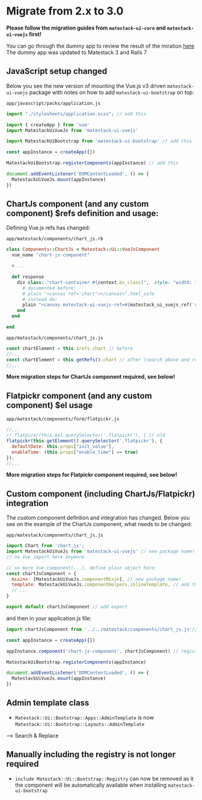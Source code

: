 # Migrate from 2.x to 3.0

**Please follow the migration guides from `matestack-ui-core` and `matestack-ui-vuejs` first!**

You can go through the dummy app to review the result of the miration [here](https://github.com/matestack/matestack-ui-bootstrap/tree/main/spec/dummy) The dummy app was updated to Matestack 3 and Rails 7

## JavaScript setup changed

Below you see the new version of mounting the Vue.js v3 driven `matestack-ui-vuejs` package with notes on how to add `matestack-ui-bootstrap` on top:

`app/javascript/packs/application.js`

```javascript
import "./stylesheets/application.scss"; // add this

import { createApp } from 'vue'
import MatestackUiVueJs from 'matestack-ui-vuejs'

import MatestackUiBootstrap from 'matestack-ui-bootstrap' // add this

const appInstance = createApp({})

MatestackUiBootstrap.registerComponents(appInstance) // add this

document.addEventListener('DOMContentLoaded', () => {
  MatestackUiVueJs.mount(appInstance)
})
```

## ChartJs component (and any custom component) $refs definition and usage:

Defining Vue.js refs has changed:

`app/matestack/components/chart_js.rb`

```ruby
class Components::ChartJs < Matestack::Ui::VueJsComponent
  vue_name "chart-js-component"

  # ...

  def response
    div class: "chart-container #{context.bs_class}",  style: "width: 100%; height: 100%;" do
      # documented before:
      # plain "<canvas ref='chart'></canvas>".html_safe
      # instead do:
      plain "<canvas matestack-ui-vuejs-ref=#{matestack_ui_vuejs_ref('chart')}></canvas>".html_safe
    end
  end

end
```

`app/matestack/components/chart_js.js`

```javascript
const chartElement = this.$refs.chart // before
//...
const chartElement = this.getRefs().chart // after (search above and replace)
//...
```

**More migration steps for ChartJs component required, see below!**

## Flatpickr component (and any custom component) $el usage

`app/matestack/components/form/flatpickr.js`
```javascript
//...
// flatpickr(this.$el.querySelector('.flatpickr'), { // old
flatpickr(this.getElement().querySelector('.flatpickr'), {
  defaultDate: this.props["init_value"],
  enableTime: (this.props["enable_time"] == true)
});
//...
```

**More migration steps for Flatpickr component required, see below!**

## Custom component (including ChartJs/Flatpickr) integration

The custom component defintion and integration has changed. Below you see on the example of the ChartJs component, what needs to be changed:

`app/matestack/components/chart_js.js`

```javascript
import Chart from 'chart.js';
import MatestackUiVueJs from 'matestack-ui-vuejs' // new package name!
// no Vue import here anymore

// no more Vue.component(...), define plain object here:
const chartJsComponent = {
  mixins: [MatestackUiVueJs.componentMixin], // new package name!
  template: MatestackUiVueJs.componentHelpers.inlineTemplate, // add this
  // ...
}

export default chartJsComponent // add export
```

and then in your application.js file:

```javascript
import chartJsComponent from '../../matestack/components/chart_js.js'// import component definition from source

const appInstance = createApp({})

appInstance.component('chart-js-component', chartJsComponent) // register at appInstance

MatestackUiBootstrap.registerComponents(appInstance)

document.addEventListener('DOMContentLoaded', () => {
  MatestackUiVueJs.mount(appInstance)
})
```

## Admin template class

- `Matestack::Ui::Bootstrap::Apps::AdminTemplate` is now `Matestack::Ui::Bootstrap::Layouts::AdminTemplate`

--> Search & Replace

## Manually including the registry is not longer required

- `include Matestack::Ui::Bootstrap::Registry` can now be removed as it the component will be automatically available when installing `matestack-ui-bootstrap`
